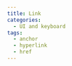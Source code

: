 ```yaml
---
title: Link
categories:
  - UI and keyboard
tags:
  - anchor
  - hyperlink
  - href
---
```


